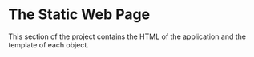 
# The Static Web Page
This section of the project contains the HTML of the application and the template of each object.

